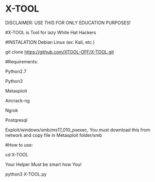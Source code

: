 # X-TOOL
DISCLAIMER:
  USE THIS FOR ONLY EDUCATION PURPOSES!


  #X-TOOL is Tool for lazy White Hat Hackers
 
 
 
 
 #INSTALATION
 Debian Linux (ex: Kali, etc.)
 
 git clone https://github.com/XTOOL-OFF/X-TOOL.git
 
 
 #Requirements:
 
 Python2.7
 
 Python3
 
 Metasploit
 
 Aircrack-ng
 
 Ngrok
 
 Postqresql
 
 Exploit/windows/smb/ms17_010_psexec, You must download this from network and copy file in Metasploit folder/smb
 
 #How to use:
 
 
 
 
 cd X-TOOL
 
 Your Helper Must be smart how You!
 
 python3 X-TOOL.py
 
